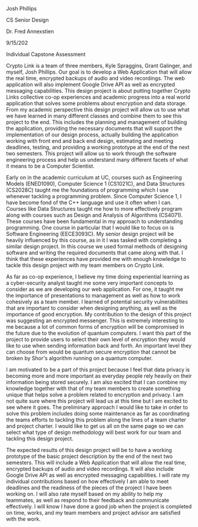 ﻿Josh Phillips


CS Senior Design


Dr. Fred Annexstien 


9/15/202


Individual Capstone Assessment 


  Crypto Link is a team of three members, Kyle Spraggins, Grant Galinger, and myself, Josh Phillips. Our goal is to develop a Web Application that will allow the real time, encrypted backups of audio and video recordings. The web application will also implement Google Drive API as well as encrypted messaging capabilities. This design project is about putting together Crypto Links collective co-op experiences and academic progress into a real world application that solves some problems about encryption and data storage. From my academic perspective this design project will allow us to use what we have learned in many different classes and combine them to see this project to the end. This includes the planning and management of building the application, providing the necessary documents that will support the implementation of our design process, actually building the application working with front end and back end design, estimating and meeting deadlines, testing, and providing a working prototype at the end of the next two semesters. This project will allow us to work through the software engineering process and help us understand many different facets of what it means to be a Computer Scientist. 


  Early on in the academic curriculum at UC, courses such as Engineering Models (ENED1090), Computer Science 1 (CS1021C), and Data Structures (CS2028C) taught me the foundations of programming which I use whenever tackling a programming problem. Since Computer Science 1, I have become fond of the C++ language and use it often when I can. Courses like Data Structures taught me how to more effectively program along with courses such as Design and Analysis of Algorithms (CS4071). These courses have been fundamental in my approach to understanding programming. One course in particular that I would like to focus on is Software Engineering (EECE3093C). My senior design project will be heavily influenced by this course, as in it I was tasked with completing a similar design project. In this course we used formal methods of designing software and writing the required documents that came along with that. I think that these experiences have provided me with enough knowledge to tackle this design project with my team members on Crypto Link. 


  As far as co-op experience, I believe my time doing experiential learning as a cyber-security analyst taught me some very important concepts to consider as we are developing our web application. For one, it taught me the importance of presentations to management as well as how to work cohesively as a team member. I learned of potential security vulnerabilities that are important to consider when designing anything, as well as the importance of good encryption. My contribution to the design of this project was suggesting an encrypted messenger. This is extremely interesting to me because a lot of common forms of encryption will be compromised in the future due to the evolution of quantum computers. I want this part of the project to provide users to select their own level of encryption they would like to use when sending information back and forth. An important level they can choose from would be quantum secure encryption that cannot be broken by Shor's algorithm running on a quantum computer. 


  I am motivated to be a part of this project because I feel that data privacy is becoming more and more important as everyday people rely heavily on their information being stored securely. I am also excited that I can combine my knowledge together with that of my team members to create something unique that helps solve a problem related to encryption and privacy. I am not quite sure where this project will lead us at this time but I am excited to see where it goes. The preliminary approach I would like to take in order to solve this problem includes doing some maintenance as far as coordinating the teams efforts to tackling this problem along the lines of a team charter and project charter. I would like to get us all on the same page so we can select what type of design methodology will best work for our team and tackling this design project. 


  The expected results of this design project will be to have a working prototype of the basic project description by the end of the next two semesters. This will include a Web Application that will allow the real time, encrypted backups of audio and video recordings. It will also include Google Drive API as well as encrypted messaging capabilities. I will rate my individual contributions based on how effectively I am able to meet deadlines and the readiness of the pieces of the project I have been working on. I will also rate myself based on my ability to help my teammates, as well as respond to their feedback and communicate effectively. I will know I have done a good job when the project is completed on time, works, and my team members and project advisor are satisfied with the work.
